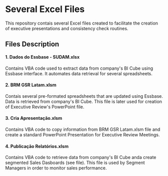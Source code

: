 # Several Excel Files

This repository contais several Excel files created to facilitate the creation of executive presentations and consistency check routines.

## Files Description

#### 1. Dados do Essbase - SUDAM.xlsx
Contains VBA code used to extract data from company's BI Cube using Essbase interface. It automates data retrieval for several spreadsheets.

#### 2. BRM GSR Latam.xlsm
Contais several pre-formated spreadsheets that are updated using Essbase. Data is retrieved from company's BI Cube. This file is later used for creation of Executive Review's PowerPoint file.

#### 3. Cria Apresentação.xlsm
Contains VBA code to copy information from BRM GSR Latam.xlsm file and create a standard PowerPoint Presentation for Executive Review Meetings.

#### 4. Publicação Relatórios.xlsm
Contains VBA code to retrieve data from company's BI Cube anda create segmented Sales Dasboards (see file). This file is used by Segment Managers in order to monitor sales performance.
